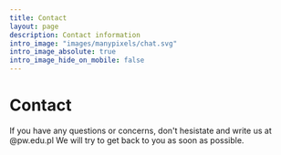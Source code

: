 ```yaml
---
title: Contact
layout: page
description: Contact information
intro_image: "images/manypixels/chat.svg"
intro_image_absolute: true
intro_image_hide_on_mobile: false
---
```


# Contact

If you have any questions or concerns, don't hesistate and write us at @pw.edu.pl
We will try to get back to you as soon as possible.
